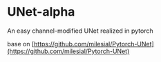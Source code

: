# UNet-alpha
An easy channel-modified UNet realized in pytorch

base on [https://github.com/milesial/Pytorch-UNet](https://github.com/milesial/Pytorch-UNet)